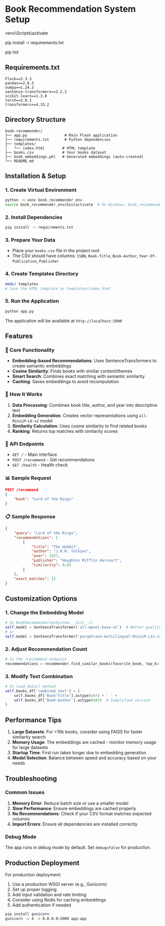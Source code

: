 # Book Recommendation System Setup
venv\Scripts\activate

pip install -r requirements.txt

pip list
## Requirements.txt
```
Flask==2.3.3
pandas==2.0.3
numpy==1.24.3
sentence-transformers==2.2.2
scikit-learn==1.3.0
torch==2.0.1
transformers==4.33.2
```

## Directory Structure
```
book-recommender/
├── app.py                 # Main Flask application
├── requirements.txt       # Python dependencies
├── templates/
│   └── index.html        # HTML template
├── books.csv             # Your books dataset
├── book_embeddings.pkl   # Generated embeddings (auto-created)
└── README.md
```

## Installation & Setup

### 1. Create Virtual Environment
```bash
python -m venv book_recommender_env
source book_recommender_env/bin/activate  # On Windows: book_recommender_env\Scripts\activate
```

### 2. Install Dependencies
```bash
pip install -r requirements.txt
```

### 3. Prepare Your Data
- Place your `books.csv` file in the project root
- The CSV should have columns: `ISBN`, `Book-Title`, `Book-Author`, `Year-Of-Publication`, `Publisher`

### 4. Create Templates Directory
```bash
mkdir templates
# Save the HTML template as templates/index.html
```

### 5. Run the Application
```bash
python app.py
```

The application will be available at `http://localhost:5000`

## Features

### 🚀 Core Functionality
- **Embedding-based Recommendations**: Uses SentenceTransformers to create semantic embeddings
- **Cosine Similarity**: Finds books with similar content/themes
- **Smart Search**: Combines exact matching with semantic similarity
- **Caching**: Saves embeddings to avoid recomputation

### 🎯 How It Works
1. **Data Processing**: Combines book title, author, and year into descriptive text
2. **Embedding Generation**: Creates vector representations using `all-MiniLM-L6-v2` model
3. **Similarity Calculation**: Uses cosine similarity to find related books
4. **Ranking**: Returns top matches with similarity scores

### 🔧 API Endpoints
- `GET /` - Main interface
- `POST /recommend` - Get recommendations
- `GET /health` - Health check

### 📊 Sample Request
```json
POST /recommend
{
    "book": "Lord of the Rings"
}
```

### 📋 Sample Response
```json
{
    "query": "Lord of the Rings",
    "recommendations": [
        {
            "title": "The Hobbit",
            "author": "J.R.R. Tolkien",
            "year": 1937,
            "publisher": "Houghton Mifflin Harcourt",
            "similarity": 0.85
        }
    ],
    "exact_matches": []
}
```

## Customization Options

### 1. Change the Embedding Model
```python
# In BookRecommendationSystem.__init__()
self.model = SentenceTransformer('all-mpnet-base-v2')  # Better quality, slower
# or
self.model = SentenceTransformer('paraphrase-multilingual-MiniLM-L12-v2')  # Multilingual
```

### 2. Adjust Recommendation Count
```python
# In the /recommend endpoint
recommendations = recommender.find_similar_books(favorite_book, top_k=15)
```

### 3. Modify Text Combination
```python
# In load_data() method
self.books_df['combined_text'] = (
    self.books_df['Book-Title'].astype(str) + ' ' + 
    self.books_df['Book-Author'].astype(str)  # Simplified version
)
```

## Performance Tips

1. **Large Datasets**: For >10k books, consider using FAISS for faster similarity search
2. **Memory Usage**: The embeddings are cached - monitor memory usage for large datasets
3. **Startup Time**: First run takes longer due to embedding generation
4. **Model Selection**: Balance between speed and accuracy based on your needs

## Troubleshooting

### Common Issues
1. **Memory Error**: Reduce batch size or use a smaller model
2. **Slow Performance**: Ensure embeddings are cached properly
3. **No Recommendations**: Check if your CSV format matches expected columns
4. **Import Errors**: Ensure all dependencies are installed correctly

### Debug Mode
The app runs in debug mode by default. Set `debug=False` for production.

## Production Deployment

For production deployment:
1. Use a production WSGI server (e.g., Gunicorn)
2. Set up proper logging
3. Add input validation and rate limiting
4. Consider using Redis for caching embeddings
5. Add authentication if needed

```bash
pip install gunicorn
gunicorn -w 4 -b 0.0.0.0:5000 app:app
```
